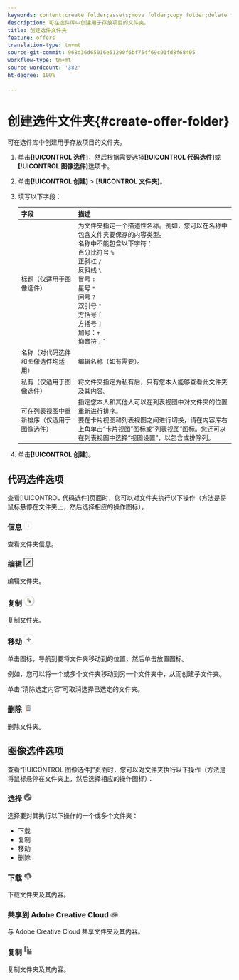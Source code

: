 ```yaml
---
keywords: content;create folder;assets;move folder;copy folder;delete folder;download folder;folder
description: 可在选件库中创建用于存放项目的文件夹。
title: 创建选件文件夹
feature: offers
translation-type: tm+mt
source-git-commit: 968d36d65016e51290f6bf754f69c91fd8f68405
workflow-type: tm+mt
source-wordcount: '382'
ht-degree: 100%

---
```



# 创建选件文件夹{#create-offer-folder}

可在选件库中创建用于存放项目的文件夹。

1. 单击&#x200B;**[!UICONTROL 选件]**，然后根据需要选择&#x200B;**[!UICONTROL 代码选件]**&#x200B;或&#x200B;**[!UICONTROL 图像选件]**&#x200B;选项卡。
1. 单击&#x200B;**[!UICONTROL 创建]** > **[!UICONTROL 文件夹]**。
1. 填写以下字段：

   | 字段 | 描述 |
   |--- |--- |
   | 标题（仅适用于图像选件） | 为文件夹指定一个描述性名称。例如，您可以在名称中包含文件夹要保存的内容类型。<br>名称中不能包含以下字符：<br>百分比符号 `%`<br>正斜杠 `/`<br>反斜线 `\`<br>冒号 `:`<br>星号 `*`<br>问号 `?`<br>双引号 `"`<br>方括号 `[`<br>方括号 `]`<br>加号：`+`<br>抑音符：`|`<br>句号：`.`<br>井号：`#`<br>花括号：`{`<br>花括号`}`<br>插入符号 `^`<br>分号 `;`<br>您可以使用连字符 (`- `) 来替代这些字符。 |
   | 名称（对代码选件和图像选件均适用） | 编辑名称（如有需要）。 |
   | 私有（仅适用于图像选件） | 将文件夹指定为私有后，只有您本人能够查看此文件夹及其内容。 |
   | 可在列表视图中重新排序（仅适用于图像选件） | 指定您本人和其他人可以在列表视图中对文件夹的位置重新进行排序。<br>要在卡片视图和列表视图之间进行切换，请在内容库右上角单击“卡片视图”图标或“列表视图”图标。您还可以在列表视图中选择“视图设置”，以包含或排除列。 |

1. 单击&#x200B;**[!UICONTROL 创建]**。

## 代码选件选项

查看[!UICONTROL 代码选件]页面时，您可以对文件夹执行以下操作（方法是将鼠标悬停在文件夹上，然后选择相应的操作图标）。

### 信息 ![](assets/icon_info.png)

查看文件夹信息。

### 编辑 ![](assets/icon_edit.png)

编辑文件夹。

### 复制 ![](assets/icon_copy.png)

复制文件夹。

### 移动 ![](assets/icon_move_folder.png)

单击图标，导航到要将文件夹移动到的位置，然后单击放置图标。

例如，您可以将一个或多个文件夹移动到另一个文件夹中，从而创建子文件夹。

单击“清除选定内容”可取消选择已选定的文件夹。

### 删除 ![](assets/icon_delete.png)

删除文件夹。

## 图像选件选项

查看“[!UICONTROL 图像选件]”页面时，您可以对文件夹执行以下操作（方法是将鼠标悬停在文件夹上，然后选择相应的操作图标）：

### 选择 ![](assets/icon_check.png)

选择要对其执行以下操作的一个或多个文件夹：

* 下载
* 复制
* 移动
* 删除

### 下载 ![](assets/icon_download.png)

下载文件夹及其内容。

### 共享到 Adobe Creative Cloud ![](assets/icon_creative_cloud.png)

与 Adobe Creative Cloud 共享文件夹及其内容。

### 复制 ![](assets/icon_copy_content.png)

复制文件夹及其内容。